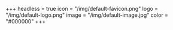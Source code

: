 +++
headless = true
icon = "/img/default-favicon.png"
logo = "/img/default-logo.png"
image = "/img/default-image.jpg"
color = "#000000"
+++
